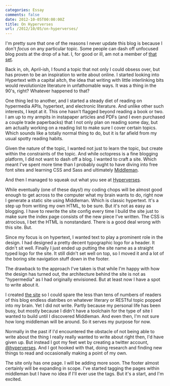 ```yaml
---
categories: Essay
comments: false
date: 2012-10-05T00:00:00Z
title: On Hyperverses
url: /2012/10/05/on-hyperverses/
---
```


I'm pretty sure that one of the reasons I never update this blog is
because I don't *focus* on any particular topic. Some people can dash
off unfocused blog posts at the drop of a hat. I, for good or ill, am
not a member of [that set](http://en.wikipedia.org/wiki/Set_theory).

Back in, oh, April-ish, I found a topic that not only I could obsess
over, but has proven to be an inspiration to write about online. I
started looking into Hypertext with a capital aitch, the idea that
writing with little interlinking bits would revolutionize literature
in unfathomable ways. It was a thing in the 90's, right? Whatever
happened to that?

One thing led to another, and I started a steady diet of reading on
hypermedia APIs, hypertext, and electronic literature. And unlike
other such interests, I kept at it. This one hasn't flagged beyond
reading a book or two. I am up to my armpits in instapaper articles
and PDFs (and I even purchased a couple trade paperbacks) that I not
only plan on reading some day, but am actually working on a reading
list to make sure I cover certain topics. Which sounds like a totally
normal thing to do, but it is far afield from my usual spotty reading
habits.

Given the nature of the topic, I wanted not just to learn the topic,
but create within the constraints of the topic. And while octopress is
a fine blogging platform, I did not want to dash off a blog. I wanted
to craft a site. Which meant I've spent more time than I probably
ought to have diving into free font sites and learning CSS and Sass
and ultimately [Middleman](http://middlemanapp.com).

And then I managed to squeak out what you see at [Hyperverses](http://www.hypervers.es).

While eventually (one of these days!) my coding chops will be almost
good enough to get across to the computer what my brain wants to do,
right now I generate a static site using Middleman. Which is classic
hypertext. It's a step up from writing my own HTML, to be sure. But
it's not as easy as blogging. I have to rewrite the site config every
time I build the site just to make sure the index page consists of the
new piece I've written. The CSS is atrocious, I bet the HTML is
nonstandard. There is a good deal wrong with this site. But.

Since my focus is on hypertext, I wanted text to play a prominent role
in the design. I had designed a pretty decent typographic logo for a
header. It didn't sit well. Finally I just ended up putting the site
name as a straight typed logo for the site. It still didn't set well
on top, so I moved it and a lot of the boring site navigation stuff
down in the footer.

The drawback to the approach I've taken is that while I'm happy with
how the design has turned out, the architecture behind the site is not
as "hypermedia" as I had originally envisioned. But at least now I
have a spot to write about it.

I created [the site](http://www.hypervers.es) so I could spare the
less than tens of numbers of readers of this blog endless diatribes on
whatever literary or RESTful topic popped into my brain. Yet I did not
write. Partly because my personal life has been busy, but mostly
because I didn't have a toolchain for the type of site I wanted to
build until I discovered Middleman. And even then, I'm not sure how
long middleman will be around. So it serves my purpose for now.

Normally in the past if I'd encountered the obstacle of not being able
to write about the thing I really really wanted to write about right
then, I'd have given up. But instead I got my feet wet by creating a
twitter account, [@hyperverses](http://twitter.com/hyperverses). And I
got hooked with that, doing research and finding new things to read
and occasionally making a point of my own.

The site only has one page. I will be adding more soon. The footer
almost certainly will be expanding in scope. I've started tagging the
pages within middleman but I have no idea if I'll ever use the tags.
But it's a start, and I'm excited.
